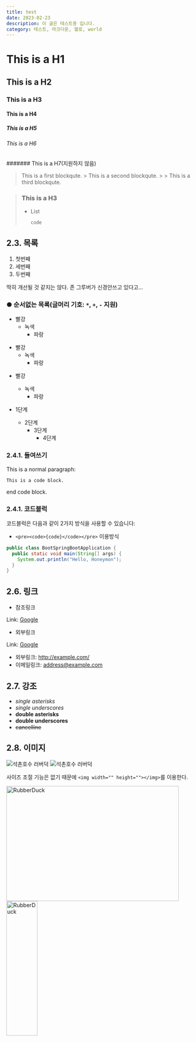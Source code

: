 ```yaml
---
title: test
date: 2023-02-23
description: 이 글은 테스트용 입니다.
category: 테스트, 마크다운, 헬로, world
---
```


# This is a H1

## This is a H2

### This is a H3

#### This is a H4

##### This is a H5

###### This is a H6

####### This is a H7(지원하지 않음)

> This is a first blockqute. > This is a second blockqute. > > This is a third blockqute.

> ### This is a H3
>
> - List
>   ```
>   code
>   ```

## 2.3. 목록

1. 첫번째
2. 세번째
3. 두번째

딱히 개선될 것 같지는 않다. 존 그루버가 신경안쓰고 있다고...

### ● 순서없는 목록(글머리 기호: `*`, `+`, `-` 지원)

- 빨강
  - 녹색
    - 파랑

* 빨강
  - 녹색
    - 파랑

- 빨강

  - 녹색
    - 파랑

- 1단계
  - 2단계
    - 3단계
      - 4단계

### 2.4.1. 들여쓰기

This is a normal paragraph:

    This is a code block.

end code block.

### 2.4.1. 코드블럭

코드블럭은 다음과 같이 2가지 방식을 사용할 수 있습니다:

- `<pre><code>{code}</code></pre>` 이용방식

```java
public class BootSpringBootApplication {
  public static void main(String[] args) {
    System.out.println("Hello, Honeymon");
  }
}
```

## 2.6. 링크

- 참조링크

Link: [Google][googlelink]

[googlelink]: https://google.com "Go google"

- 외부링크

Link: [Google](https://google.com, "google link")

- 외부링크: <http://example.com/>
- 이메일링크: <address@example.com>

## 2.7. 강조

- _single asterisks_
- _single underscores_
- **double asterisks**
- **double underscores**
- ~~cancelline~~

## 2.8. 이미지

![석촌호수 러버덕](http://cfile6.uf.tistory.com/image/2426E646543C9B4532C7B0)
![석촌호수 러버덕](http://cfile6.uf.tistory.com/image/2426E646543C9B4532C7B0 "RubberDuck")

사이즈 조절 기능은 없기 때문에 `<img width="" height=""></img>`를 이용한다.

<img src="http://cfile6.uf.tistory.com/image/2426E646543C9B4532C7B0" width="450px" height="300px" title="px(픽셀) 크기 설정" alt="RubberDuck"></img><br/>
<img src="http://cfile6.uf.tistory.com/image/2426E646543C9B4532C7B0" width="40%" height="30%" title="%(비율) 크기 설정" alt="RubberDuck"></img>
